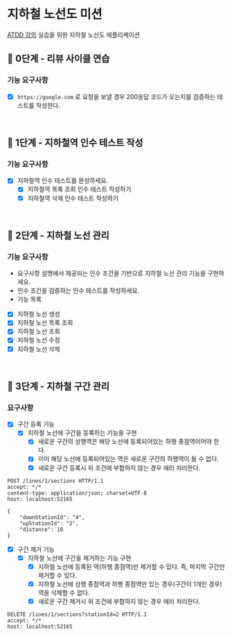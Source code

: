# 지하철 노선도 미션
[ATDD 강의](https://edu.nextstep.camp/c/R89PYi5H) 실습을 위한 지하철 노선도 애플리케이션

## 🚀 0단계 - 리뷰 사이클 연습

### 기능 요구사항

- [x] `https://google.com` 로 요청을 보낼 경우 200응답 코드가 오는지를 검증하는 테스트를 작성한다.

<br>

## 🚀 1단계 - 지하철역 인수 테스트 작성

### 기능 요구사항

- [x] 지하철역 인수 테스트를 완성하세요. 
  - [x] 지하철역 목록 조회 인수 테스트 작성하기 
  - [x] 지하철역 삭제 인수 테스트 작성하기

<br>

## 🚀 2단계 - 지하철 노선 관리

### 기능 요구사항

- 요구사항 설명에서 제공되는 인수 조건을 기반으로 지하철 노선 관리 기능을 구현하세요. 
- 인수 조건을 검증하는 인수 테스트를 작성하세요. 
- 기능 목록 
- [x] 지하철 노선 생성 
- [x] 지하철 노선 목록 조회 
- [x] 지하철 노선 조회 
- [x] 지하철 노선 수정 
- [x] 지하철 노선 삭제

<br>

## 🚀 3단계 - 지하철 구간 관리

### 요구사항

- [x] 구간 등록 기능
  - [x] 지하철 노선에 구간을 등록하는 기능을 구현
    - [x] 새로운 구간의 상행역은 해당 노선에 등록되어있는 하행 종점역이어야 한다.
    - [x] 이미 해당 노선에 등록되어있는 역은 새로운 구간의 하행역이 될 수 없다.
    - [x] 새로운 구간 등록시 위 조건에 부합하지 않는 경우 에러 처리한다.

```
POST /lines/1/sections HTTP/1.1
accept: */*
content-type: application/json; charset=UTF-8
host: localhost:52165

{
    "downStationId": "4",
    "upStationId": "2",
    "distance": 10
}
```

- [x] 구간 제거 기능
  - [x] 지하철 노선에 구간을 제거하는 기능 구현
    - [x] 지하철 노선에 등록된 역(하행 종점역)만 제거할 수 있다. 즉, 마지막 구간만 제거할 수 있다.
    - [x] 지하철 노선에 상행 종점역과 하행 종점역만 있는 경우(구간이 1개인 경우) 역을 삭제할 수 없다.
    - [x] 새로운 구간 제거시 위 조건에 부합하지 않는 경우 에러 처리한다.

```
DELETE /lines/1/sections?stationId=2 HTTP/1.1
accept: */*
host: localhost:52165
```
